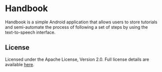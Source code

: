# Handbook

Handbook is a simple Android application that allows users to store tutorials and semi-automate the process of following a set of steps by using the text-to-speech interface.

## License

Licensed under the Apache License, Version 2.0. Full license details are available [here](http://www.apache.org/licenses/LICENSE-2.0).
